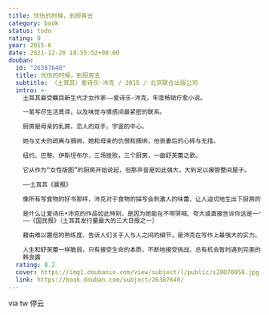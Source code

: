 ```yaml
---
title: 忧伤的时候，到厨房去
category: book
status: todo
rating: 0
year: 2015-6
date: 2021-12-28 18:55:52+08:00
douban:
  id: "26387640"
  title: 忧伤的时候，到厨房去
  subtitle: （土耳其）爱诗乐·沛克 / 2015 / 北京联合出版公司
  intro: >-
    土耳其最受瞩目新生代才女作家——爱诗乐·沛克，年度畅销疗愈小说。

    一笔写尽生活真谛，以及味觉与情感间最紧密的联系。

    厨房是母亲的乳房，恋人的双手，宇宙的中心。

    她与丈夫的疏离与捆绑，她和母亲的仇恨和捆绑，他丧妻后的心碎与无措。

    纽约、巴黎、伊斯坦布尔，三场挫败，三个厨房，一曲舒芙蕾之歌。

    它从作为“女性版图”的厨房开始说起，但那声音是如此强大，大到足以接管整间屋子。

    ——土耳其《晨报》

    像所有写食物的好书那样，沛克对于食物的描写会刺激人的味蕾，让人迫切地生出下厨房的欲望来。——英国《独立报》

    是什么让爱诗乐•沛克的作品如此特别，是因为她能在不带哭喊、夸大或直接告诉你这是一个悲剧的状况下，述说一个最大的悲剧。人类的苦痛以及人性最深处的弱点，只能以如此优雅的方式书写。推荐阅读。
    ——《国民报》（土耳其发行量最大的三大日报之一）

    藉由难以置信的熟练度，告诉人们关于人与人之间的细节，是沛克在写作上最强大的实力。爱诗乐•沛克不将只是土耳其文学史上一个伟大的名字，也会是世界文学史上的一个。等着看吧！——土耳其《国民报》

    人生和舒芙蕾一样脆弱，只有接受生命的本质，不断地接受挑战，总有机会暂时遇到完美的舒芙蕾的，就像三位主角走出困顿的生活，重新发现不完美的人生偶尔也可以像舒芙蕾般甜蜜而柔美。——美食作家
    韩良露
  rating: 8.2
  cover: https://img1.doubanio.com/view/subject/l/public/s28070058.jpg
  link: https://book.douban.com/subject/26387640/
---
```


via tw 停云
